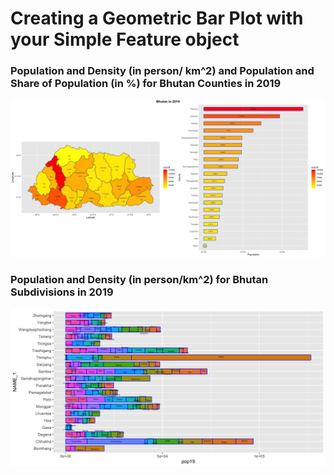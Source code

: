 # Creating a Geometric Bar Plot with your Simple Feature object

### Population and Density (in person/ km^2) and Population and Share of Population (in %) for Bhutan Counties in 2019

![](bhutan.png)


### Population and Density (in person/km^2) for Bhutan Subdivisions in 2019

![](btn_adm2_bp.png)
